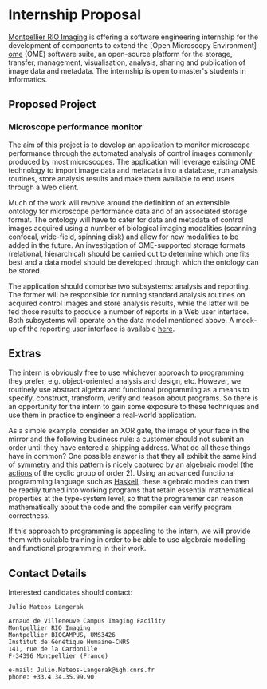 Internship Proposal
===================
[Montpellier RIO Imaging][mri] is offering a software engineering internship 
for the development of components to extend the [Open Microscopy Environment]
[ome] (OME) software suite, an open-source platform for the storage, transfer,
management, visualisation, analysis, sharing and publication of image data 
and metadata. The internship is open to master's students in informatics.


Proposed Project
----------------
### Microscope performance monitor
The aim of this project is to develop an application to monitor microscope
performance through the automated analysis of control images commonly produced
by most microscopes. The application will leverage existing OME technology 
to import image data and metadata into a database, run analysis routines, 
store analysis results and make them available to end users through a Web 
client.

Much of the work will revolve around the definition of an extensible ontology 
for microscope performance data and of an associated storage format. The
ontology will have to cater for data and metadata of control images acquired
using a number of biological imaging modalities (scanning confocal, wide-field,
spinning disk) and allow for new modalities to be added in the future. An 
investigation of OME-supported storage formats (relational, hierarchical) 
should be carried out to determine which one fits best and a data model
should be developed through which the ontology can be stored.

The application should comprise two subsystems: analysis and reporting. 
The former will be responsible for running standard analysis routines on
acquired control images and store analysis results, while the latter will
be fed those results to produce a number of reports in a Web user interface. 
Both subsystems will operate on the data model mentioned above.
A mock-up of the reporting user interface is available [here][mockup].


Extras
------
The intern is obviously free to use whichever approach to programming they 
prefer, e.g. object-oriented analysis and design, etc.
However, we routinely use abstract algebra and functional programming as a 
means to specify, construct, transform, verify and reason about programs.
So there is an opportunity for the intern to gain some exposure to these
techniques and use them in practice to engineer a real-world application.

As a simple example, consider an XOR gate, the image of your face in the 
mirror and the following business rule: a customer should not submit an 
order until they have entered a shipping address. What do all these things
have in common? One possible answer is that they all exhibit the same kind
of symmetry and this pattern is nicely captured by an algebraic model (the
[actions][actions] of the cyclic group of order 2).
Using an advanced functional programming language such as [Haskell][haskell],
these algebraic models can then be readily turned into working programs
that retain essential mathematical properties at the type-system level,
so that the programmer can reason mathematically about the code and the
compiler can verify program correctness.

If this approach to programming is appealing to the intern, we will provide
them with suitable training in order to be able to use algebraic modelling 
and functional programming in their work.


Contact Details
---------------
Interested candidates should contact:

    Julio Mateos Langerak

    Arnaud de Villeneuve Campus Imaging Facility
    Montpellier RIO Imaging
    Montpellier BIOCAMPUS, UMS3426
    Institut de Génétique Humaine-CNRS
    141, rue de la Cardonille
    F-34396 Montpellier (France)
    
    e-mail: Julio.Mateos-Langerak@igh.cnrs.fr
    phone: +33.4.34.35.99.90




[actions]: https://en.wikipedia.org/wiki/Group_action
    "Group action"
[haskell]: https://haskell-lang.org/
    "The Haskell programming language"
[ome]: http://www.openmicroscopy.org/
    "The Open Microscopy Environment"
[mockup]: https://github.com/c0c0n3/ome-odd-n-ends/blob/master/suggested-masters-projects.oct-2016/omero.metrics/reports.mockup.png
    "Microscope performance monitor - Reports UI mock-up"
[mri]: https://www.mri.cnrs.fr/
    "Montpellier RIO Imaging"
